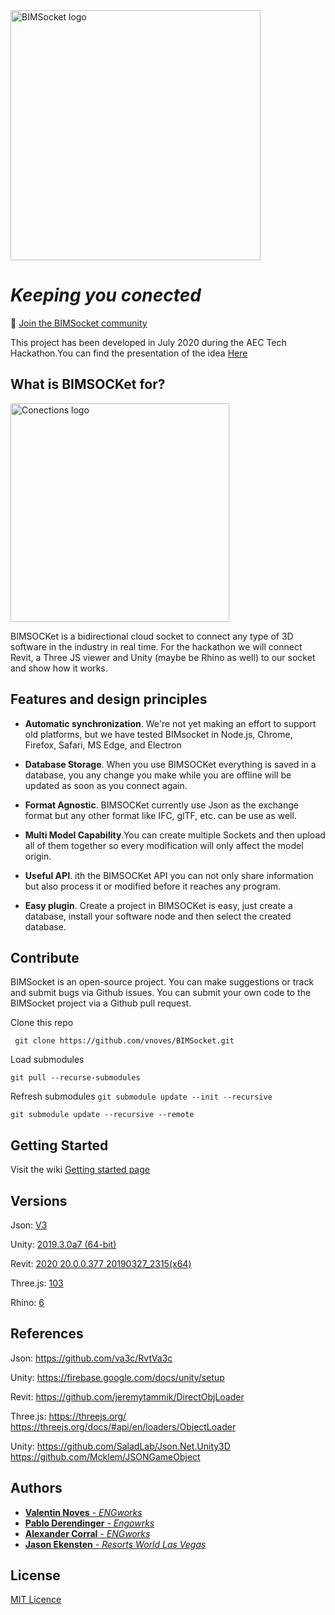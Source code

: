 <img src='https://github.com/vnoves/BIMSocket/blob/master/Socket/Resources/LogoGithub.png' width='400' alt='BIMSocket logo' />


*Keeping you conected*
=====================================================

💬 [Join the BIMSocket community](https://aec-hackathon.slack.com/archives/C016TLPNEJH)

This project has been developed in July 2020 during the AEC Tech Hackathon.You can find the presentation of the idea
[Here](https://docs.google.com/presentation/d/1e8JpqT0Mbv7d2FD3T50pKj_9IKl_7vQu7V7U3cBJq-k/edit?usp=sharing)


## What is BIMSOCKet for? ##

<img src='https://github.com/vnoves/BIMSocket/blob/master/Socket/Resources/Connections-01.png' width='350' alt='Conections logo' />

BIMSOCKet is a bidirectional cloud socket to connect any type of 3D software in the industry in real time. For the hackathon we will connect Revit, a Three JS viewer and Unity (maybe be Rhino as well) to our socket and show how it works.

## Features and design principles ##

- **Automatic synchronization**.  We're not yet making an effort to support old platforms, but we have tested BIMsocket in Node.js, Chrome, Firefox, Safari, MS Edge, and Electron

- **Database Storage**. When you use BIMSOCKet everything is saved in a database, you any change you make while you are offline will be updated as soon as you connect again.

- **Format Agnostic**. BIMSOCKet currently use Json as the exchange format but any other format like IFC, glTF, etc. can be use as well.

- **Multi Model Capability**.You can create multiple Sockets and then upload all of them together so every modification will only affect the model origin.

- **Useful API**. ith the BIMSOCKet API you can not only share information but also process it or modified before it reaches any program.

- **Easy plugin**. Create a project in BIMSOCKet is easy, just create a database, install your software node and then select the created database.




## Contribute ##

BIMSocket is an open-source project. You can make suggestions or track and submit bugs via Github issues.  You can submit your own code to the BIMSocket project via a Github pull request.

Clone this repo

``` git clone https://github.com/vnoves/BIMSocket.git```

Load submodules

``` git pull --recurse-submodules ```

Refresh submodules
``` git submodule update --init --recursive ```

``` git submodule update --recursive --remote ```

## Getting Started

Visit the wiki [Getting started page](https://github.com/vnoves/BIMSocket/wiki/Getting-started)

## Versions
Json:
[V3](https://github.com/json-schema-org/json-schema-spec)

Unity:
[2019.3.0a7 (64-bit)](https://store.unity.com/#plans-individual)<br/>

Revit:
[2020 20.0.0.377 20190327_2315(x64)](https://www.autodesk.com/education/free-software/revit)<br/>

Three.js:
[103](https://github.com/mrdoob/three.js/releases/tag/r103)<br/>

Rhino:
[6](https://www.rhino3d.com/download/rhino-for-windows/6/latest)<br/>


## References
Json:
https://github.com/va3c/RvtVa3c

Unity:
https://firebase.google.com/docs/unity/setup

Revit:
https://github.com/jeremytammik/DirectObjLoader

Three.js:
https://threejs.org/
https://threejs.org/docs/#api/en/loaders/ObjectLoader

Unity:
https://github.com/SaladLab/Json.Net.Unity3D
https://github.com/Mcklem/JSONGameObject

## Authors
* [ **Valentin Noves** - *ENGworks*](https://www.linkedin.com/in/novesvalentin/)<br/>
* [**Pablo Derendinger** - *Engowrks*](https://www.linkedin.com/in/pablo-derendinger/)<br/>
* [**Alexander Corral** - *ENGworks*](https://www.linkedin.com/in/ivan-alexander-corral-aab16412b/)<br/>
* [**Jason Ekensten** - *Resorts World Las Vegas*](https://www.linkedin.com/in/jason-ekensten-787b1933/)<br/>

## License
[MIT Licence](https://github.com/vnoves/BIMSocket/blob/master/LICENSE)
